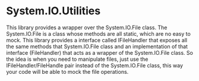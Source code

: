 System.IO.Utilities
================

This library provides a wrapper over the System.IO.File class. 
The System.IO.File is a class whose methods are all static, which are no easy to mock. This library provides a interface called IFileHandler that exposes all the same methods that System.IO.File class and an implementation of that interface (FileHandler) that acts as a wrapper of the System.IO.File class.
So the idea is when you need to manipulate files, just use the IFileHandler/FileHandle pair instead of the System.IO.File class, this way your code will be able to mock the file operations.

 
